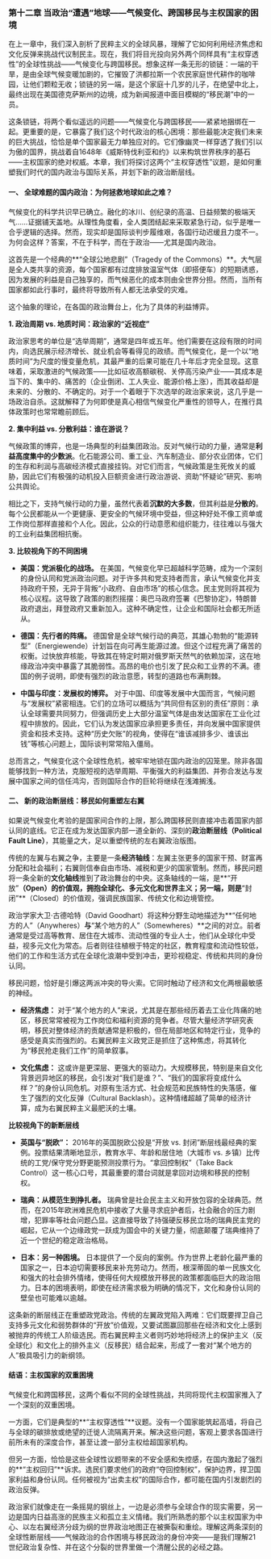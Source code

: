 ### **第十二章 当政治“遭遇”地球——气候变化、跨国移民与主权国家的困境**

在上一章中，我们深入剖析了民粹主义的全球风暴，理解了它如何利用经济焦虑和文化反弹来挑战代议制民主。现在，我们将目光投向另外两个同样具有“主权穿透性”的全球性挑战——气候变化与跨国移民。想象这样一条无形的锁链：一端的干旱，是由全球气候变暖加剧的，它摧毁了洪都拉斯一个农民家庭世代耕作的咖啡园，让他们颗粒无收；锁链的另一端，是这个家庭十几岁的儿子，在绝望中北上，最终出现在美国德克萨斯州的边境，成为新闻报道中面目模糊的“移民潮”中的一员。

这条锁链，将两个看似遥远的问题——气候变化与跨国移民——紧紧地捆绑在一起。更重要的是，它暴露了我们这个时代政治的核心困境：那些最能决定我们未来的巨大挑战，恰恰是单个国家最无力单独应对的。它们像幽灵一样穿透了我们引以为傲的国界，挑战着自1648年《威斯特伐利亚和约》以来构筑世界秩序的基石——主权国家的绝对权威。本章，我们将探讨这两个“主权穿透性”议题，是如何重塑我们时代的国内政治与国际关系，并划下新的政治断层线。

#### **一、 全球难题的国内政治：为何拯救地球如此之难？**

气候变化的科学共识早已确立。融化的冰川、创纪录的高温、日益频繁的极端天气……证据铺天盖地。从理性角度看，全人类团结起来采取紧急行动，似乎是唯一合乎逻辑的选择。然而，现实却是国际谈判步履维艰，各国行动迟缓且力度不一。为何会这样？答案，不在于科学，而在于政治——尤其是国内政治。

这首先是一个经典的**“全球公地悲剧”（Tragedy of the Commons）**。大气层是全人类共享的资源，每个国家都有过度排放温室气体（即搭便车）的短期诱惑，因为发展的利益是自己独享的，而气候恶化的成本则由全世界分担。然而，当所有国家都如此行事时，最终将导致所有人都无法承受的灾难。

这个抽象的理论，在各国的政治舞台上，化为了具体的利益博弈。

**1. 政治周期 vs. 地质时间：政治家的“近视症”**

政治家思考的单位是“选举周期”，通常是四年或五年。他们需要在这段有限的时间内，向选民展示经济增长、就业机会等看得见的政绩。而气候变化，是一个以“地质时间”为尺度的慢变量危机，其最严重的后果可能在几十年后才完全显现。这意味着，采取激进的气候政策——比如征收高额碳税、关停高污染产业——其成本是当下的、集中的、痛苦的（企业倒闭、工人失业、能源价格上涨），而其收益却是未来的、分散的、不确定的。对于一个着眼于下次选举的政治家来说，这几乎是一场政治自杀。这就解释了为何即使是真心相信气候变化严重性的领导人，在推行具体政策时也常常瞻前顾后。

**2. 集中利益 vs. 分散利益：谁在游说？**

气候政策的博弈，也是一场典型的利益集团政治。反对气候行动的力量，通常是**利益高度集中的少数派**。化石能源公司、重工业、汽车制造业、部分农业团体，它们的生存和利润与高碳经济模式直接挂钩。对它们而言，气候政策是生死攸关的威胁，因此它们有极强的动机投入巨额资金进行政治游说、资助“怀疑论”研究、影响公共舆论。

相比之下，支持气候行动的力量，虽然代表着**沉默的大多数**，但其利益是**分散的**。每个公民都能从一个更健康、更安全的气候环境中受益，但这种好处不像工资单或工作岗位那样直接和个人化。因此，公众的行动意愿和组织能力，往往难以与强大的工业利益集团相抗衡。

**3. 比较视角下的不同困境**

*   **美国：党派极化的战场。** 在美国，气候变化早已超越科学范畴，成为一个深刻的身份认同和党派政治问题。对于许多共和党支持者而言，承认气候变化并支持政府干预，无异于背叛“小政府、自由市场”的核心信念。民主党则将其视为核心议程。这导致了政策的剧烈摇摆：奥巴马政府签署《巴黎协定》，特朗普政府退出，拜登政府又重新加入。这种不确定性，让企业和国际社会都无所适从。

*   **德国：先行者的阵痛。** 德国曾是全球气候行动的典范，其雄心勃勃的“能源转型”（Energiewende）计划旨在向可再生能源过渡。但这个过程充满了痛苦的权衡。过快放弃核能，导致其在特定时期对俄罗斯天然气的依赖加深，这在地缘政治冲突中暴露了其脆弱性。高昂的电价也引发了民众和工业界的不满。德国的例子说明，即使有强烈的政治意愿，转型的道路也布满荆棘。

*   **中国与印度：发展权的博弈。** 对于中国、印度等发展中大国而言，气候问题与“发展权”紧密相连。它们的立场可以概括为“共同但有区别的责任”原则：承认全球需要共同努力，但强调历史上大部分温室气体是由发达国家在工业化过程中排放的。因此，它们认为发达国家应承担更多责任，并向发展中国家提供资金和技术支持。这种“历史欠账”的视角，使得在“谁该减排多少、谁该出钱”等核心问题上，国际谈判常常陷入僵局。

总而言之，气候变化这个全球性危机，被牢牢地锁在国内政治的囚笼里。除非各国能够找到一种方法，克服短视的选举周期、平衡强大的利益集团、并弥合发达与发展中国家之间的信任鸿沟，否则国际合作的巨轮将继续在浅滩搁浅。

#### **二、 新的政治断层线：移民如何重塑左右翼**

如果说气候变化考验的是国家间合作的上限，那么跨国移民则直接冲击着国家内部认同的底线。它正在成为发达国家内部一道全新的、深刻的**政治断层线（Political Fault Line）**，其能量之大，足以重塑传统的左右翼政治版图。

传统的左翼与右翼之争，主要是一条**经济轴线**：左翼主张更多的国家干预、财富再分配和社会福利；右翼则信奉自由市场、减税和更少的国家管制。然而，移民问题将一条全新的**文化轴线**推到了政治舞台的中央。这条轴线的一端，是**“开放”**（Open）的价值观，拥抱全球化、多元文化和世界主义；另一端，则是**“封闭”**（Closed）的价值观，强调民族国家、传统文化和边境管控。

政治学家大卫·古德哈特（David Goodhart）将这种分野生动地描述为**“任何地方的人”（Anywheres）**与**“某个地方的人”（Somewheres）**之间的对立。前者通常是受过高等教育、居住在大城市、流动性强的专业人士，他们从全球化中受益，视多元文化为常态。后者则往往植根于特定的社区，教育程度和流动性较低，他们的工作和生活方式在全球化浪潮中受到冲击，更珍视稳定、传统和共同的身份认同。

移民问题，恰好是引爆这两派冲突的导火索。它同时触动了经济和文化两根最敏感的神经。

*   **经济焦虑：** 对于“某个地方的人”来说，尤其是在那些经历着去工业化阵痛的地区，移民常常被视为工作岗位和福利资源的竞争者。尽管大量经济学研究表明，移民对整体经济的贡献通常是积极的，但在局部地区和特定行业，竞争的感受是真实而强烈的。右翼民粹主义政党正是抓住了这种焦虑，将其转化为“移民抢走我们工作”的简单叙事。

*   **文化焦虑：** 这或许是更深层、更强大的驱动力。大规模移民，特别是来自文化背景迥异地区的移民，会引发对“我们是谁？”、“我们的国家将变成什么样？”的身份认同危机。对原有生活方式、社会规范和民族特性的失落感，催生了强烈的文化反弹（Cultural Backlash）。这种情绪超越了简单的经济计算，成为右翼民粹主义最肥沃的土壤。

**比较视角下的新断层线**

*   **英国与“脱欧”：** 2016年的英国脱欧公投是“开放 vs. 封闭”断层线最经典的案例。投票结果清晰地显示，教育水平、年龄和居住地（大城市 vs. 乡镇）比传统的工党/保守党分野更能预测投票行为。“拿回控制权”（Take Back Control）这一核心口号，其最重要的潜台词就是拿回对边境和移民的控制权。

*   **瑞典：从模范生到挣扎者。** 瑞典曾是社会民主主义和开放包容的全球典范。然而，在2015年欧洲难民危机中接收了大量寻求庇护者后，社会融合的压力剧增，犯罪率等社会问题凸显。这直接导致了持强硬反移民立场的瑞典民主党的崛起，它从一个边缘政党一跃成为国会中的关键力量，彻底颠覆了瑞典维持了近一个世纪的稳定政治格局。

*   **日本：另一种困境。** 日本提供了一个反向的案例。作为世界上老龄化最严重的国家之一，日本迫切需要移民来补充劳动力。然而，根深蒂固的单一民族文化和强大的社会排外情绪，使得任何大规模放开移民的政策都面临巨大的政治阻力。日本的困境表明，即使在经济需求极为明确的情况下，文化和身份认同的壁垒也可能难以逾越。

这条新的断层线正在重塑政党政治。传统的左翼政党陷入两难：它们既要捍卫自己支持多元文化和弱势群体的“开放”价值观，又要试图赢回那些在经济和文化上感到被抛弃的传统工人阶级选民。而右翼民粹主义者则巧妙地将经济上的保护主义（反全球化）和文化上的排外主义（反移民）结合起来，形成了一套对“某个地方的人”极具吸引力的新纲领。

#### **结语：主权国家的双重困境**

气候变化和跨国移民，这两个看似不同的全球性挑战，共同将现代主权国家推入了一个深刻的双重困境。

一方面，它们是典型的**“主权穿透性”**议题。没有一个国家能筑起高墙，将自己与全球的碳排放或绝望的迁徙人流隔离开来。解决这些问题，客观上要求各国进行前所未有的深度合作，甚至让渡一部分主权给超国家机构。

但另一方面，恰恰是这些全球性议题带来的不安全感和失控感，在国内激起了强烈的**“主权回归”**诉求。选民们要求他们的政府“夺回控制权”，保护边界，捍卫国家利益和身份认同。任何被视为“出卖主权”的国际合作，都可能在国内引发剧烈的政治反弹。

政治家们就像走在一条摇晃的钢丝上，一边是必须参与全球合作的现实需要，另一边是国内日益高涨的民族主义和孤立主义情绪。我们所熟悉的那个以主权国家为中心、以左右翼经济分歧为纲的世界政治地图正在被撕裂和重绘。理解这两条深刻的全球性断层线——气候政治的合作困境与移民政治的身份冲突——是我们理解21世纪政治复杂性、并在这个分裂的世界里做一个清醒公民的必经之路。